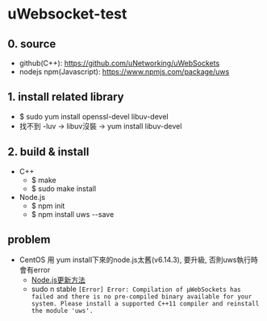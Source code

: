 # uWebsocket-test

## 0. source
* github(C++): https://github.com/uNetworking/uWebSockets
* nodejs npm(Javascript): https://www.npmjs.com/package/uws

## 1. install related library
* $ sudo yum install openssl-devel libuv-devel
* 找不到 -luv -> libuv沒裝 -> yum install libuv-devel 

## 2. build & install
* C++
  * $ make
  * $ sudo make install
* Node.js
  * $ npm init
  * $ npm install uws --save
  
## problem
* CentOS 用 yum install下來的node.js太舊(v6.14.3), 要升級, 否則uws執行時會有error
  * [Node.js更新方法](http://eddychang.me/blog/javascript/58-nodes-update.html)
  * sudo n stable
``
[Error] Error: Compilation of µWebSockets has failed and there is no pre-compiled binary available for your system. Please install a supported C++11 compiler and reinstall the module 'uws'.
``
